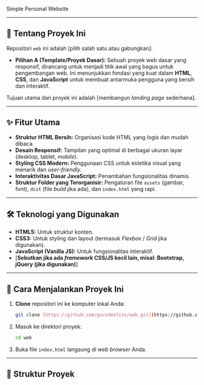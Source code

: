 Simple Personal Website


---

## 🌟 Tentang Proyek Ini

Repositori `web` ini adalah [pilih salah satu atau gabungkan]:

* **Pilihan A (Template/Proyek Dasar):** Sebuah proyek web dasar yang responsif, dirancang untuk menjadi titik awal yang bagus untuk pengembangan web. Ini menunjukkan fondasi yang kuat dalam **HTML**, **CSS**, dan **JavaScript** untuk membuat antarmuka pengguna yang bersih dan interaktif.


Tujuan utama dari proyek ini adalah [membangun *landing page* sederhana].

---

## ✨ Fitur Utama

* **Struktur HTML Bersih:** Organisasi kode HTML yang logis dan mudah dibaca.
* **Desain Responsif:** Tampilan yang optimal di berbagai ukuran layar (desktop, tablet, *mobile*).
* **Styling CSS Modern:** Penggunaan CSS untuk estetika visual yang menarik dan *user-friendly*.
* **Interaktivitas Dasar JavaScript:** Penambahan fungsionalitas dinamis.
* **Struktur Folder yang Terorganisir:** Pengaturan file `assets` (gambar, font), `dist` (file *build* jika ada), dan `index.html` yang rapi.

---

## 🛠️ Teknologi yang Digunakan

* **HTML5:** Untuk struktur konten.
* **CSS3:** Untuk styling dan layout (termasuk *Flexbox* / *Grid* jika digunakan).
* **JavaScript (Vanilla JS):** Untuk fungsionalitas interaktif.
* [**Sebutkan jika ada *framework* CSS/JS kecil lain, misal: Bootstrap, jQuery (jika digunakan)**]

---

## 🚀 Cara Menjalankan Proyek Ini

1.  **Clone** repositori ini ke komputer lokal Anda:
    ```bash
    git clone [https://github.com/gocodeelite/web.git](https://github.com/gocodeelite/web.git)
    ```
2.  Masuk ke direktori proyek:
    ```bash
    cd web
    ```
3.  Buka file `index.html` langsung di *web browser* Anda.

---

## 📂 Struktur Proyek
